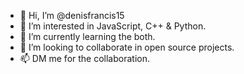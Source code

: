 - 👋 Hi, I’m @denisfrancis15
- 👀 I’m interested in JavaScript, C++ & Python.
- 🌱 I’m currently learning the both.
- 💞️ I’m looking to collaborate in open source projects.
- 📫 DM me for the collaboration.

<!---
denisfrancis15/denisfrancis15 is a ✨ special ✨ repository because its `README.md` (this file) appears on your GitHub profile.
You can click the Preview link to take a look at your changes.
--->
